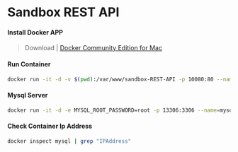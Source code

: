 # Sandbox REST API

#### Install Docker APP

> Download | [Docker Community Edition for Mac](https://store.docker.com/editions/community/docker-ce-desktop-mac)

#### Run Container

```bash
docker run -it -d -v $(pwd):/var/www/sandbox-REST-API -p 10080:80 --name=rest-api --restart=always registry.cn-shanghai.aliyuncs.com/sandbox3/homestead:latest
```

#### Mysql Server

```bash
docker run -it -d -e MYSQL_ROOT_PASSWORD=root -p 13306:3306 --name=mysql --restart=always mysql:5.6
```

#### Check Container Ip Address

```bash
docker inspect mysql | grep "IPAddress"
```